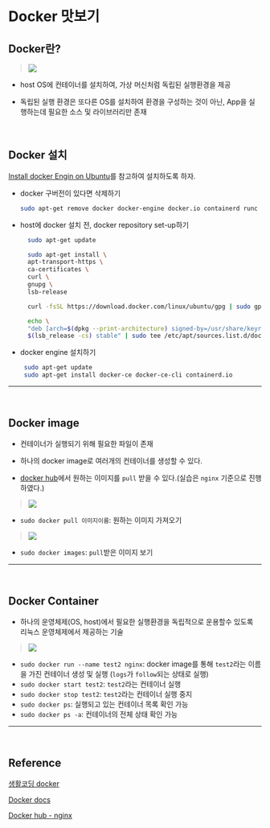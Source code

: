 # Docker 맛보기

## Docker란?

> ![](https://images.velog.io/images/dydalsdl1414/post/6a09499e-1dc6-42f6-9551-ec5d86b21741/image.png)

- host OS에 컨테이너를 설치하여, 가상 머신처럼 독립된 실행환경을 제공

- 독립된 실행 환경은 또다른 OS를 설치하여 환경을 구성하는 것이 아닌, App을 실행하는데 필요한 소스 및 라이브러리만 존재

  <br />

## Docker 설치

[Install docker Engin on Ubuntu](https://docs.docker.com/engine/install/ubuntu/)를 참고하여 설치하도록 하자.

- docker 구버전이 있다면 삭제하기

  ```bash
  sudo apt-get remove docker docker-engine docker.io containerd runc
  ```

- host에 docker 설치 전, docker repository set-up하기

  ```bash
    sudo apt-get update

    sudo apt-get install \
    apt-transport-https \
    ca-certificates \
    curl \
    gnupg \
    lsb-release

    curl -fsSL https://download.docker.com/linux/ubuntu/gpg | sudo gpg --dearmor -o /usr/share/keyrings/docker-archive-keyring.gpg

    echo \
    "deb [arch=$(dpkg --print-architecture) signed-by=/usr/share/keyrings/docker-archive-keyring.gpg] https://download.docker.com/linux/ubuntu \
    $(lsb_release -cs) stable" | sudo tee /etc/apt/sources.list.d/docker.list > /dev/null

  ```

- docker engine 설치하기

  ```bash
   sudo apt-get update
   sudo apt-get install docker-ce docker-ce-cli containerd.io
  ```

---

<br/>

## Docker image

- 컨테이너가 실행되기 위해 필요한 파일이 존재

- 하나의 docker image로 여러개의 컨테이너를 생성할 수 있다.

- [docker hub](https://hub.docker.com/)에서 원하는 이미지를 `pull` 받을 수 있다.(실습은 `nginx` 기준으로 진행하였다.)

> ![](https://images.velog.io/images/dydalsdl1414/post/53bcd866-9eb7-4dc0-ab25-d9c926825575/image.png)

- `sudo docker pull 이미지이름`: 원하는 이미지 가져오기

> ![](https://images.velog.io/images/dydalsdl1414/post/38fb3273-75a0-40d5-85dd-3713edfb6c76/image.png)

- `sudo docker images`: `pull`받은 이미지 보기

---

<br/>

## Docker Container

- 하나의 운영체제(OS, host)에서 필요한 실행환경을 독립적으로 운용할수 있도록 리눅스 운영체제에서 제공하는 기술

> ![](https://images.velog.io/images/dydalsdl1414/post/ebc68ead-b9c9-4eb5-904c-f7e8307bd989/image.png)

- `sudo docker run --name test2 nginx`: docker image를 통해 `test2`라는 이름을 가진 컨테이너 생성 및 실행 (`logs`가 `follow`되는 상태로 실행)
- `sudo docker start test2`: `test2`라는 컨테이너 실행
- `sudo docker stop test2`: `test2`라는 컨테이너 실행 중지
- `sudo docker ps`: 실행되고 있는 컨테이너 목록 확인 가능
- `sudo docker ps -a`: 컨테이너의 전체 상태 확인 가능

---

<br/>

## Reference

[생활코딩 docker](https://www.youtube.com/watch?v=Ps8HDIAyPD0)

[Docker docs](https://docs.docker.com/)

[Docker hub - nginx](https://hub.docker.com/_/nginx)

